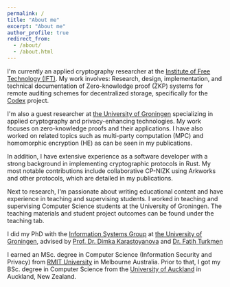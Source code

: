 ```yaml
---
permalink: /
title: "About me"
excerpt: "About me"
author_profile: true
redirect_from: 
  - /about/
  - /about.html
---
```


I'm currently an applied cryptography researcher at the [Institute of Free Technology (IFT)](https://free.technology/). My work involves: Research, design, implementation, and technical documentation of Zero-knowledge proof (ZKP) systems for remote auditing schemes for decentralized storage, specifically for the [Codex](https://codex.storage/) project.

I'm also a guest researcher at [the University of Groningen](https://www.rug.nl/) specializing in applied cryptography and privacy-enhancing technologies. My work focuses on zero-knowledge proofs and their applications. I have also worked on related topics such as multi-party computation (MPC) and homomorphic encryption (HE) as can be seen in my publications.

In addition, I have extensive experience as a software developer with a strong background in implementing cryptographic protocols in Rust. My most notable contributions include collaborative CP-NIZK using Arkworks and other protocols, which are detailed in my publications.

Next to research, I'm passionate about writing educational content and have experience in teaching and supervising students. I worked in teaching and supervising Computer Science students at the University of Groningen. The teaching materials and student project outcomes can be found under the teaching tab.

I did my PhD with the [Information Systems Group](https://www.cs.rug.nl/infosys/) at [the University of Groningen](https://www.rug.nl/), advised by [Prof. Dr. Dimka Karastoyanova](https://www.cs.rug.nl/infosys/Main/DimkaKarastoyanova) and [Dr. Fatih Turkmen](https://www.cs.rug.nl/infosys/Main/FatihTurkmen)

I earned an MSc. degree in Computer Science (Information Security and Privacy) from [RMIT University](https://www.rmit.edu.au/) in Melbourne Australia. Prior to that, I got my BSc. degree in Computer Science from the [University of Auckland](https://www.auckland.ac.nz/) in Auckland, New Zealand. 
